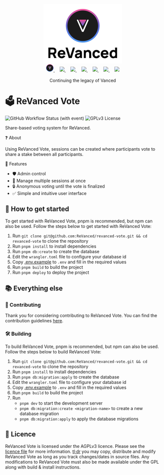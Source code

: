 <p align="center">
  <picture>
    <source
      width="256px"
      media="(prefers-color-scheme: dark)"
      srcset="assets/revanced-headline/revanced-headline-vertical-dark.svg"
    >
    <img 
      width="256px"
      src="assets/revanced-headline/revanced-headline-vertical-light.svg"
    >
  </picture>
  <br>
  <a href="https://revanced.app/">
     <picture>
         <source height="24px" media="(prefers-color-scheme: dark)" srcset="assets/revanced-logo/revanced-logo.svg" />
         <img height="24px" src="assets/revanced-logo/revanced-logo.svg" />
     </picture>
   </a>&nbsp;&nbsp;&nbsp;
   <a href="https://github.com/ReVanced">
       <picture>
           <source height="24px" media="(prefers-color-scheme: dark)" srcset="https://i.ibb.co/dMMmCrW/Git-Hub-Mark.png" />
           <img height="24px" src="https://i.ibb.co/9wV3HGF/Git-Hub-Mark-Light.png" />
       </picture>
   </a>&nbsp;&nbsp;&nbsp;
   <a href="http://revanced.app/discord">
       <picture>
           <source height="24px" media="(prefers-color-scheme: dark)" srcset="https://user-images.githubusercontent.com/13122796/178032563-d4e084b7-244e-4358-af50-26bde6dd4996.png" />
           <img height="24px" src="https://user-images.githubusercontent.com/13122796/178032563-d4e084b7-244e-4358-af50-26bde6dd4996.png" />
       </picture>
   </a>&nbsp;&nbsp;&nbsp;
   <a href="https://reddit.com/r/revancedapp">
       <picture>
           <source height="24px" media="(prefers-color-scheme: dark)" srcset="https://user-images.githubusercontent.com/13122796/178032351-9d9d5619-8ef7-470a-9eec-2744ece54553.png" />
           <img height="24px" src="https://user-images.githubusercontent.com/13122796/178032351-9d9d5619-8ef7-470a-9eec-2744ece54553.png" />
       </picture>
   </a>&nbsp;&nbsp;&nbsp;
   <a href="https://t.me/app_revanced">
      <picture>
         <source height="24px" media="(prefers-color-scheme: dark)" srcset="https://user-images.githubusercontent.com/13122796/178032213-faf25ab8-0bc3-4a94-a730-b524c96df124.png" />
         <img height="24px" src="https://user-images.githubusercontent.com/13122796/178032213-faf25ab8-0bc3-4a94-a730-b524c96df124.png" />
      </picture>
   </a>&nbsp;&nbsp;&nbsp;
   <a href="https://x.com/revancedapp">
      <picture>
         <source media="(prefers-color-scheme: dark)" srcset="https://user-images.githubusercontent.com/93124920/270180600-7c1b38bf-889b-4d68-bd5e-b9d86f91421a.png">
         <img height="24px" src="https://user-images.githubusercontent.com/93124920/270108715-d80743fa-b330-4809-b1e6-79fbdc60d09c.png" />
      </picture>
   </a>&nbsp;&nbsp;&nbsp;
   <a href="https://www.youtube.com/@ReVanced">
      <picture>
         <source height="24px" media="(prefers-color-scheme: dark)" srcset="https://user-images.githubusercontent.com/13122796/178032714-c51c7492-0666-44ac-99c2-f003a695ab50.png" />
         <img height="24px" src="https://user-images.githubusercontent.com/13122796/178032714-c51c7492-0666-44ac-99c2-f003a695ab50.png" />
     </picture>
   </a>
   <br>
   <br>
   Continuing the legacy of Vanced
</p>

# 🗳️ ReVanced Vote

![GitHub Workflow Status (with event)](https://img.shields.io/github/actions/workflow/status/ReVanced/revanced-vote/release.yml)
![GPLv3 License](https://img.shields.io/badge/License-GPL%20v3-yellow.svg)

Share-based voting system for ReVanced.

❓ About

Using ReVanced Vote, sessions can be created where participants vote to share a stake between all participants.

💪 Features

- 🛡️ Admin control
- 🔢 Manage multiple sessions at once
- 🔒 Anonymous voting until the vote is finalized
- ✅ Simple and intuitive user interface

## 🚀 How to get started

To get started with ReVanced Vote, pnpm is recommended, but npm can also be used.
Follow the steps below to get started with ReVanced Vote:

1. Run `git clone git@github.com:ReVanced/revanced-vote.git && cd revanced-vote` to clone the repository
2. Run `pnpm install` to install dependencies
3. Run `pnpm db:create` to create the database
4. Edit the `wrangler.toml` file to configure your database id
5. Copy [.env.example](.env.example) to `.env` and fill in the required values
6. Run `pnpm build` to build the project
7. Run `pnpm deploy` to deploy the project

## 📚 Everything else

### 📙 Contributing

Thank you for considering contributing to ReVanced Vote. You can find the contribution
guidelines [here](CONTRIBUTING.md).

### 🛠️ Building

To build ReVanced Vote, pnpm is recommended, but npm can also be used.
Follow the steps below to build ReVanced Vote:

1. Run `git clone git@github.com:ReVanced/revanced-vote.git && cd revanced-vote` to clone the repository
2. Run `pnpm install` to install dependencies
3. Run `pnpm db:migration:apply` to create the database
4. Edit the `wrangler.toml` file to configure your database id
5. Copy [.env.example](.env.example) to `.env` and fill in the required values
6. Run `pnpm build` to build the project
7. Run
   - `pnpm dev` to start the development server
   - `pnpm db:migration:create <migration-name>` to create a new database migration
   - `pnpm db:migration:apply` to apply the database migrations

## 📜 Licence

ReVanced Vote is licensed under the AGPLv3 licence. Please see the [licence file](LICENSE) for more information.
[tl;dr](https://www.tldrlegal.com/license/gnu-affero-general-public-license-v3-agpl-3-0) you may copy, distribute and
modify ReVanced Vote as long as you track changes/dates in source files.
Any modifications to ReVanced Vote must also be made available under the GPL along with build & install instructions.
